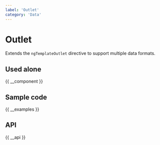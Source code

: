 ```yaml
---
label: 'Outlet'
category: 'Data'
---
```


# Outlet

Extends the `ngTemplateOutlet` directive to support multiple data formats.

## Used alone

{{ __component }}

## Sample code

{{ __examples }}

## API

{{ __api }}
